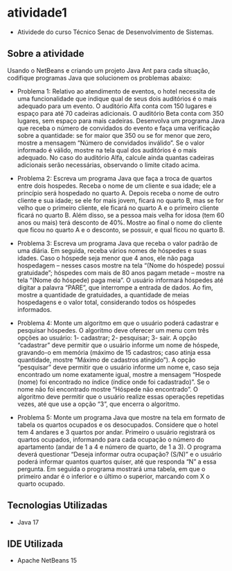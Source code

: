# atividade1

* Atividede do curso Técnico Senac de Desenvolvimento de Sistemas. 

## Sobre a atividade

Usando o NetBeans e criando um projeto Java Ant para cada situação, codifique
programas Java que solucionem os problemas abaixo:

* Problema 1: Relativo ao atendimento de eventos, o hotel necessita de uma
funcionalidade que indique qual de seus dois auditórios é o mais
adequado para um evento. O auditório Alfa conta com 150 lugares e
espaço para até 70 cadeiras adicionais. O auditório Beta conta com 350
lugares, sem espaço para mais cadeiras. Desenvolva um programa Java
que receba o número de convidados do evento e faça uma verificação
sobre a quantidade: se for maior que 350 ou se for menor que zero, mostre
a mensagem “Número de convidados inválido”. Se o valor informado é
válido, mostre na tela qual dos auditórios é o mais adequado. No caso do
auditório Alfa, calcule ainda quantas cadeiras adicionais serão
necessárias, observando o limite citado acima.

* Problema 2: Escreva um programa Java que faça a troca de quartos entre dois
hospedes. Receba o nome de um cliente e sua idade; ele a princípio será
hospedado no quarto A. Depois receba o nome de outro cliente e sua
idade; se ele for mais jovem, ficará no quarto B, mas se for velho que o
primeiro cliente, ele ficará no quarto A e o primeiro cliente ficará no quarto
B. Além disso, se a pessoa mais velha for idosa (tem 60 anos ou mais)
terá desconto de 40%. Mostre ao final o nome do cliente que ficou no
quarto A e o desconto, se possuir, e qual ficou no quarto B.

* Problema 3: Escreva um programa Java que receba o valor padrão de uma diária. Em
seguida, receba vários nomes de hóspedes e suas idades. Caso o
hóspede seja menor que 4 anos, ele não paga hospedagem – nesses
casos mostre na tela “(Nome do hóspede) possui gratuidade”; hóspedes
com mais de 80 anos pagam metade – mostre na tela “(Nome do
hóspede) paga meia”. O usuário informará hóspedes até digitar a palavra
“PARE”, que interrompe a entrada de dados. Ao fim, mostre a quantidade
de gratuidades, a quantidade de meias hospedagens e o valor total,
considerando todos os hóspedes informados.

* Problema 4: Monte um algoritmo em que o usuário poderá cadastrar e pesquisar
hóspedes. O algoritmo deve oferecer um menu com três opções ao
usuário: 1- cadastrar; 2- pesquisar; 3- sair. A opção “cadastrar” deve
permitir que o usuário informe um nome de hóspede, gravando-o em
memória (máximo de 15 cadastros; caso atinja essa quantidade, mostre
“Máximo de cadastros atingido”). A opção “pesquisar” deve permitir que o
usuário informe um nome e, caso seja encontrado um nome exatamente
igual, mostre a mensagem “Hospede (nome) foi encontrado no índice
(índice onde foi cadastrado)”. Se o nome não foi encontrado mostre
“Hóspede não encontrado”. O algoritmo deve permitir que o usuário
realize essas operações repetidas vezes, até que use a opção “3”, que
encerra o algoritmo.

* Problema 5: Monte um programa Java que mostre na tela em formato de tabela os
quartos ocupados e os desocupados. Considere que o hotel tem 4
andares e 3 quartos por andar. Primeiro o usuário registrará os quartos
ocupados, informando para cada ocupação o número do apartamento
(andar de 1 a 4 e número de quarto, de 1 a 3). O programa deverá
questionar “Deseja informar outra ocupação? (S/N)” e o usuário poderá
informar quantos quartos quiser, até que responda “N” a essa pergunta.
Em seguida o programa mostrará uma tabela, em que o primeiro andar é
o inferior e o último o superior, marcando com X o quarto ocupado.

## Tecnologias Utilizadas

* Java 17

## IDE Utilizada

* Apache NetBeans 15
